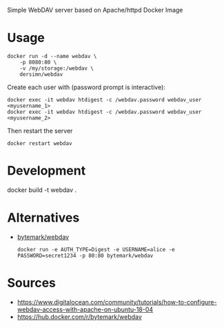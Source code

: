 Simple WebDAV server based on Apache/httpd Docker Image

# Usage

```
docker run -d --name webdav \
    -p 8080:80 \
    -v /my/storage:/webdav \
    dersimn/webdav
```

Create each user with (password prompt is interactive):

```
docker exec -it webdav htdigest -c /webdav.password webdav_user <myusername_1>
docker exec -it webdav htdigest -c /webdav.password webdav_user <myusername_2>
```

Then restart the server

```
docker restart webdav
```


# Development

docker build -t webdav .


# Alternatives

- [bytemark/webdav](https://hub.docker.com/r/bytemark/webdav)

    ```
    docker run -e AUTH_TYPE=Digest -e USERNAME=alice -e PASSWORD=secret1234 -p 80:80 bytemark/webdav
    ```


# Sources

- https://www.digitalocean.com/community/tutorials/how-to-configure-webdav-access-with-apache-on-ubuntu-18-04
- https://hub.docker.com/r/bytemark/webdav

